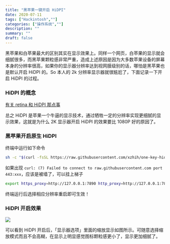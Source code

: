 ```yaml
---
title: "黑苹果一键开启 HiDPI"
date: 2020-07-11
tags: ["Hackintosh",""]
categories: ["操作系统",""]
description: ""
summary: ""
draft: false
---
```



黑苹果和白苹果最大的区别其实在显示效果上。同样一个网页，白苹果的显示就会细腻很多，而黑苹果颗粒感非常严重，造成上述原因是因为大多数苹果设备的屏幕本身的分辨率很高，如果你的显示器分辨率达到视网膜级别的话，哪怕是黑苹果也是默认开启 HiDPI 的。So 本人的 2k 分辨率显示器就很尴尬了，下面记录一下开启 HiDPI 的过程。

### HiDPI 的概念

[有关 retina 和 HiDPI 那点事](https://zhuanlan.zhihu.com/p/20684620)

总之 HiDPI 是苹果一个牛逼的显示技术，通过牺牲一定的分辨率实现更细腻的显示效果，这就是为什么 2K 显示器开启 HiDPI 的效果要比 1080P 好的原因了。

### 黑苹果开启原生 HiDPI

终端中运行如下命令

```bash
sh -c "$(curl -fsSL https://raw.githubusercontent.com/xzhih/one-key-hidpi/master/hidpi.sh)"
```

如果出现 `curl: (7) Failed to connect to raw.githubusercontent.com port 443:xxx`，应该是被墙了，可以挂上梯子

```bash
export https_proxy=http://127.0.0.1:7890 http_proxy=http://127.0.0.1:7890 all_proxy=socks5://127.0.0.1:7890
```

终端运行后选择相应分辨率重启即可生效！

### HiDPI 开启效果

![](https://img.aladdinding.cn/hidpi.png)

可以看到 HiDPI 开启后，「显示器选项」里面的缩放显示如图所示。可随意选择缩放模式而且不会高糊，在显示上明显感觉图标颗粒感更小了，显示更加细腻了。